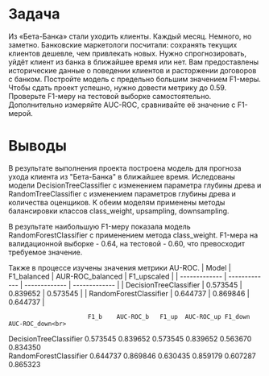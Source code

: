 # Задача
Из «Бета-Банка» стали уходить клиенты. Каждый месяц. Немного, но заметно. Банковские маркетологи посчитали: сохранять текущих клиентов дешевле, чем привлекать новых.
Нужно спрогнозировать, уйдёт клиент из банка в ближайшее время или нет. Вам предоставлены исторические данные о поведении клиентов и расторжении договоров с банком.
Постройте модель с предельно большим значением F1-меры. Чтобы сдать проект успешно, нужно довести метрику до 0.59. Проверьте F1-меру на тестовой выборке самостоятельно.
Дополнительно измеряйте AUC-ROC, сравнивайте её значение с F1-мерой.

# Выводы
В результате выполнения проекта построена модель для прогноза ухода клиента из "Бета-Банка" в ближайшее время.
Иследованы модели DecisionTreeClassifier с изменением параметра глубины древа и RandomTreeClassifier с изменением параметров глубины древа и количества оценщиков. К обеим моделям применены методы балансировки классов class_weight, upsampling, downsampling.

В результате наибольшую F1-меру показала модель RandomForestClassifier с применением метода class_weight.
F1-мера на валидационной выборке - 0.64, на тестовой - 0.60, что превосходит требуемое значение.

Также в процессе изучены значения метрики AU-ROC.
| Model         | F1_balanced   | AUR-ROC_balanced | F1_upscaled |
| ------------- | ------------- | ------------- | ------------- |
| DecisionTreeClassifier  | 0.573545  | 0.839652  | 0.573545  |
| RandomForestClassifier  | 0.644737  | 0.869846  | 0.644737  |



                          F1_b    AUC-ROC_b	  F1_up	 AUC-ROC_up	F1_down	AUC-ROC_down<br>
DecisionTreeClassifier	0.573545	0.839652	0.573545	0.839652	0.563670	0.834350<br>
RandomForestClassifier	0.644737	0.869846	0.630435	0.859179	0.607287	0.865323
